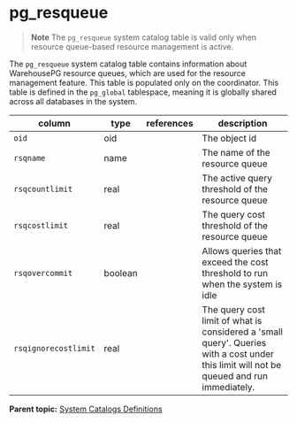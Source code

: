 # pg_resqueue 

> **Note** The `pg_resqueue` system catalog table is valid only when resource queue-based resource management is active.

The `pg_resqueue` system catalog table contains information about WarehousePG resource queues, which are used for the resource management feature. This table is populated only on the coordinator. This table is defined in the `pg_global` tablespace, meaning it is globally shared across all databases in the system.

|column|type|references|description|
|------|----|----------|-----------|
|`oid`|oid| |The object id|
|`rsqname`|name| |The name of the resource queue|
|`rsqcountlimit`|real| |The active query threshold of the resource queue|
|`rsqcostlimit`|real| |The query cost threshold of the resource queue|
|`rsqovercommit`|boolean| |Allows queries that exceed the cost threshold to run when the system is idle|
|`rsqignorecostlimit`|real| |The query cost limit of what is considered a 'small query'. Queries with a cost under this limit will not be queued and run immediately.|

**Parent topic:** [System Catalogs Definitions](../system_catalogs/catalog_ref-html.html)

